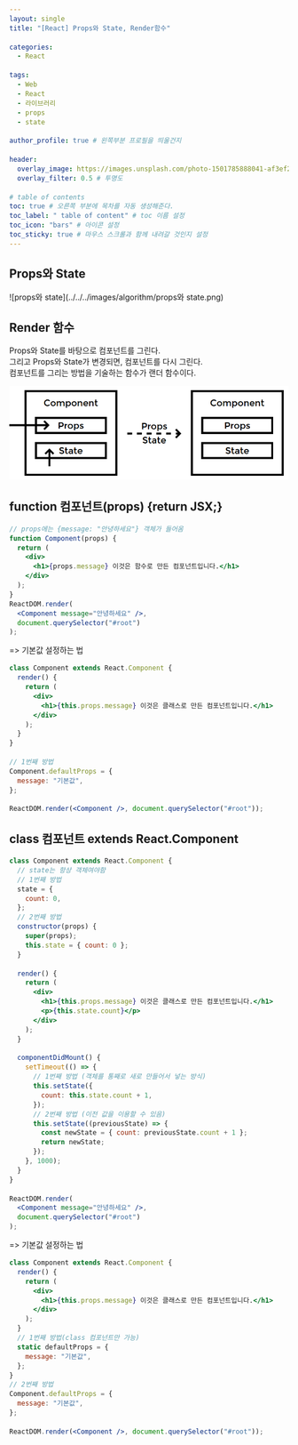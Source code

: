 ```yaml
---
layout: single
title: "[React] Props와 State, Render함수"

categories:
  - React

tags:
  - Web
  - React
  - 라이브러리
  - props
  - state

author_profile: true # 왼쪽부분 프로필을 띄울건지

header:
  overlay_image: https://images.unsplash.com/photo-1501785888041-af3ef285b470?ixlib=rb-1.2.1&ixid=eyJhcHBfaWQiOjEyMDd9&auto=format&fit=crop&w=1350&q=80
  overlay_filter: 0.5 # 투명도

# table of contents
toc: true # 오른쪽 부분에 목차를 자동 생성해준다.
toc_label: " table of content" # toc 이름 설정
toc_icon: "bars" # 아이콘 설정
toc_sticky: true # 마우스 스크롤과 함께 내려갈 것인지 설정
---
```


## Props와 State

![props와 state](../../../images/algorithm/props와 state.png)

## Render 함수

Props와 State를 바탕으로 컴포넌트를 그린다.  
그리고 Props와 State가 변경되면, 컴포넌트를 다시 그린다.  
컴포넌트를 그리는 방법을 기술하는 함수가 랜더 함수이다.

![render](../../../images/algorithm/render함수.png)

## function 컴포넌트(props) {return JSX;}

```jsx
// props에는 {message: "안녕하세요"} 객체가 들어옴
function Component(props) {
  return (
    <div>
      <h1>{props.message} 이것은 함수로 만든 컴포넌트입니다.</h1>
    </div>
  );
}
ReactDOM.render(
  <Component message="안녕하세요" />,
  document.querySelector("#root")
);
```

=> 기본값 설정하는 법

```jsx
class Component extends React.Component {
  render() {
    return (
      <div>
        <h1>{this.props.message} 이것은 클래스로 만든 컴포넌트입니다.</h1>
      </div>
    );
  }
}

// 1번째 방법
Component.defaultProps = {
  message: "기본값",
};

ReactDOM.render(<Component />, document.querySelector("#root"));
```

## class 컴포넌트 extends React.Component

```jsx
class Component extends React.Component {
  // state는 항상 객체여야함
  // 1번째 방법
  state = {
    count: 0,
  };
  // 2번째 방법
  constructor(props) {
    super(props);
    this.state = { count: 0 };
  }

  render() {
    return (
      <div>
        <h1>{this.props.message} 이것은 클래스로 만든 컴포넌트입니다.</h1>
        <p>{this.state.count}</p>
      </div>
    );
  }

  componentDidMount() {
    setTimeout(() => {
      // 1번째 방법 (객체를 통째로 새로 만들어서 넣는 방식)
      this.setState({
        count: this.state.count + 1,
      });
      // 2번째 방법 (이전 값을 이용할 수 있음)
      this.setState((previousState) => {
        const newState = { count: previousState.count + 1 };
        return newState;
      });
    }, 1000);
  }
}

ReactDOM.render(
  <Component message="안녕하세요" />,
  document.querySelector("#root")
);
```

=> 기본값 설정하는 법

```jsx
class Component extends React.Component {
  render() {
    return (
      <div>
        <h1>{this.props.message} 이것은 클래스로 만든 컴포넌트입니다.</h1>
      </div>
    );
  }
  // 1번째 방법(class 컴포넌트만 가능)
  static defaultProps = {
    message: "기본값",
  };
}
// 2번째 방법
Component.defaultProps = {
  message: "기본값",
};

ReactDOM.render(<Component />, document.querySelector("#root"));
```
